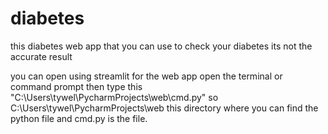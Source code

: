 # diabetes
 this diabetes web app that you can use to check your diabetes its not the accurate result
 
 you can open using streamlit for the web app open the terminal or command prompt then type this "C:\Users\tywel\PycharmProjects\web\cmd.py"
 so C:\Users\tywel\PycharmProjects\web this directory where you can find the python file and cmd.py is the file.
